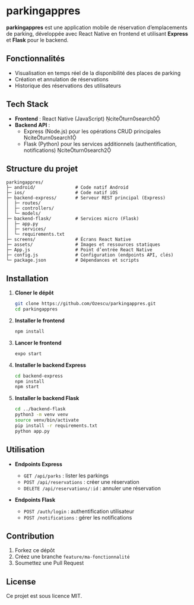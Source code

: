 # parkingappres

**parkingappres** est une application mobile de réservation d’emplacements de parking, développée avec React Native en frontend et utilisant **Express** et **Flask** pour le backend.

## Fonctionnalités

- Visualisation en temps réel de la disponibilité des places de parking  
- Création et annulation de réservations  
- Historique des réservations des utilisateurs  

## Tech Stack

- **Frontend** : React Native (JavaScript) citeturn0search0  
- **Backend API** :  
  - Express (Node.js) pour les opérations CRUD principales citeturn0search1  
  - Flask (Python) pour les services additionnels (authentification, notifications) citeturn0search2  

## Structure du projet

```
parkingappres/
├─ android/               # Code natif Android
├─ ios/                   # Code natif iOS
├─ backend-express/       # Serveur REST principal (Express)
│  ├─ routes/
│  ├─ controllers/
│  └─ models/
├─ backend-flask/         # Services micro (Flask)
│  ├─ app.py
│  ├─ services/
│  └─ requirements.txt
├─ screens/               # Écrans React Native
├─ assets/                # Images et ressources statiques
├─ App.js                 # Point d’entrée React Native
├─ config.js              # Configuration (endpoints API, clés)
└─ package.json           # Dépendances et scripts
```

## Installation

1. **Cloner le dépôt**  
   ```bash
   git clone https://github.com/Ozescu/parkingappres.git
   cd parkingappres
   ```

2. **Installer le frontend**  
   ```bash
   npm install
   ```
3. **Lancer le frontend**  
   ```bash
   expo start
   ```

4. **Installer le backend Express**  
   ```bash
   cd backend-express
   npm install
   npm start
   ```

5. **Installer le backend Flask**  
   ```bash
   cd ../backend-flask
   python3 -m venv venv
   source venv/bin/activate
   pip install -r requirements.txt
   python app.py
   ```

## Utilisation

- **Endpoints Express**  
  - `GET /api/parks` : lister les parkings  
  - `POST /api/reservations` : créer une réservation  
  - `DELETE /api/reservations/:id` : annuler une réservation  

- **Endpoints Flask**  
  - `POST /auth/login` : authentification utilisateur  
  - `POST /notifications` : gérer les notifications  

## Contribution

1. Forkez ce dépôt  
2. Créez une branche `feature/ma-fonctionnalité`  
3. Soumettez une Pull Request

## License

Ce projet est sous licence MIT.
